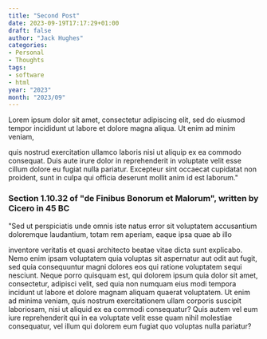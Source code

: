 ```yaml
---
title: "Second Post"
date: 2023-09-19T17:17:29+01:00
draft: false
author: "Jack Hughes"
categories:
- Personal
- Thoughts
tags:
- software
- html
year: "2023"
month: "2023/09"
---
```


Lorem ipsum dolor sit amet, consectetur adipiscing elit, sed do eiusmod tempor incididunt ut labore et dolore magna aliqua. Ut enim ad minim veniam,

<!--more-->

 quis nostrud exercitation ullamco laboris nisi ut aliquip ex ea commodo consequat. Duis aute irure dolor in reprehenderit in voluptate velit esse cillum dolore eu fugiat nulla pariatur. Excepteur sint occaecat cupidatat non proident, sunt in culpa qui officia deserunt mollit anim id est laborum."</p><h3>Section 1.10.32 of "de Finibus Bonorum et Malorum", written by Cicero in 45 BC</h3><p>"Sed ut perspiciatis unde omnis iste natus error sit voluptatem accusantium doloremque laudantium, totam rem aperiam, eaque ipsa quae ab illo 

inventore veritatis et quasi architecto beatae vitae dicta sunt explicabo. Nemo enim ipsam voluptatem quia voluptas sit aspernatur aut odit aut fugit, sed quia consequuntur magni dolores eos qui ratione voluptatem sequi nesciunt. Neque porro quisquam est, qui dolorem ipsum quia dolor sit amet, consectetur, adipisci velit, sed quia non numquam eius modi tempora incidunt ut labore et dolore magnam aliquam quaerat voluptatem. Ut enim ad minima veniam, quis nostrum exercitationem ullam corporis suscipit laboriosam, nisi ut aliquid ex ea commodi consequatur? Quis autem vel eum iure reprehenderit qui in ea voluptate velit esse quam nihil molestiae consequatur, vel illum qui dolorem eum fugiat quo voluptas nulla pariatur?